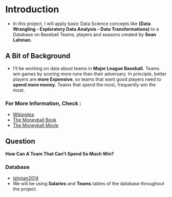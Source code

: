 # Introduction 
* In this project, I will apply basic Data Science concepts like __(Data Wrangling - Exploratory Data Analysis - Data Transformations)__ to a Database on Baseball Teams, players and seasons created by __Sean Lahman.__ <br> 

## A Bit of Background 
* I’ll be working on data about teams in __Major League Baseball.__ Teams win games by scoring more runs than their adversary. In principle, better players are __more Expensive__, so teams that want good players need to __spend more money.__ Teams that spend the most, frequently win the most. 

### For More Information, __Check__ :
* [Wikipidea](https://en.wikipedia.org/wiki/Moneyball). <br>
* [The Moneyball Book](https://www.amazon.com/Moneyball-The-Winning-Unfair-Game/dp/0393324818) <br>
* [The Moneyball Movie](https://www.imdb.com/title/tt1210166/) <br>

## Question 
__How Can A Team That Can't Spend So Much Win?__ 

### Database
* [lahman2014](https://github.com/jknecht/baseball-archive-sqlite/raw/master/lahman2014.sqlite) <br>
* We will be using __Salaries__ and __Teams__ tables of the database throughout the project.
